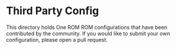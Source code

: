 # Third Party Config

This directory holds One ROM ROM configurations that have been contributed by the community.  If you would like to submit your own configuration, please open a pull request.
